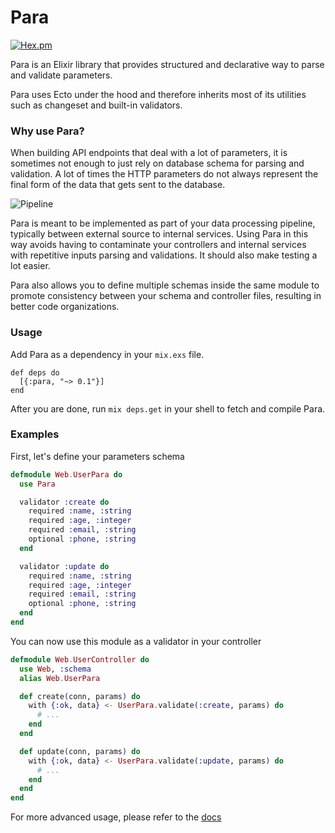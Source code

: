 # Para

[![Hex.pm](https://img.shields.io/hexpm/v/para.svg)](https://hex.pm/packages/para)

Para is an Elixir library that provides structured and declarative way to parse and validate parameters.

Para uses Ecto under the hood and therefore inherits most of its utilities such as changeset and built-in validators.

### Why use Para?

When building API endpoints that deal with a lot of parameters, it is sometimes not enough to just rely on database schema for parsing and validation. A lot of times the HTTP parameters do not always represent the final form of the data that gets sent to the database.

![Pipeline](https://user-images.githubusercontent.com/845515/131730786-61c360bd-43ca-4dbc-a0ce-b3a283eeb3cb.png)

Para is meant to be implemented as part of your data processing pipeline, typically between external source to internal services. Using Para in this way avoids having to contaminate your controllers and internal services with repetitive inputs parsing and validations. It should also make testing a lot easier.

Para also allows you to define multiple schemas inside the same module to promote consistency between your schema and controller files, resulting in better code organizations.

### Usage

Add Para as a dependency in your `mix.exs` file.

```
def deps do
  [{:para, "~> 0.1"}]
end
```

After you are done, run `mix deps.get` in your shell to fetch and compile Para.

### Examples

First, let's define your parameters schema

```elixir
defmodule Web.UserPara do
  use Para

  validator :create do
    required :name, :string
    required :age, :integer
    required :email, :string
    optional :phone, :string
  end

  validator :update do
    required :name, :string
    required :age, :integer
    required :email, :string
    optional :phone, :string
  end
end
```

You can now use this module as a validator in your controller

```elixir
defmodule Web.UserController do
  use Web, :schema
  alias Web.UserPara

  def create(conn, params) do
    with {:ok, data} <- UserPara.validate(:create, params) do
      # ...
    end
  end

  def update(conn, params) do
    with {:ok, data} <- UserPara.validate(:update, params) do
      # ...
    end
  end
end
```

For more advanced usage, please refer to the [docs](https://hexdocs.pm/para/)
